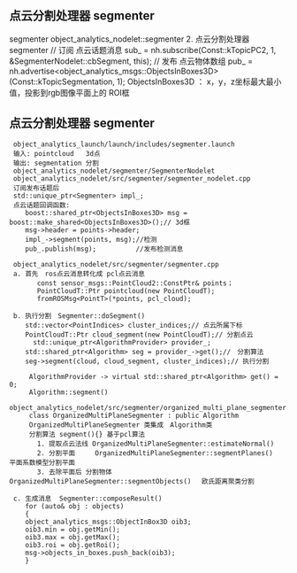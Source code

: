 ##  点云分割处理器 segmenter

   segmenter   object_analytics_nodelet::segmenter
                                    2. 点云分割处理器 segmenter
                                      // 订阅 点云话题消息
                                      sub_ = nh.subscribe(Const::kTopicPC2, 1, &SegmenterNodelet::cbSegment, this);
                                      // 发布 点云物体数组
                                      pub_ = nh.advertise<object_analytics_msgs::ObjectsInBoxes3D>(Const::kTopicSegmentation, 1);
                                      ObjectsInBoxes3D ： x，y，z坐标最大最小值，投影到rgb图像平面上的 ROI框
##   点云分割处理器 segmenter
     object_analytics_launch/launch/includes/segmenter.launch
     输入: pointcloud   3d点
     输出: segmentation 分割
     object_analytics_nodelet/segmenter/SegmenterNodelet 
     object_analytics_nodelet/src/segmenter/segmenter_nodelet.cpp
     订阅发布话题后
     std::unique_ptr<Segmenter> impl_;
     点云话题回调函数:
        boost::shared_ptr<ObjectsInBoxes3D> msg = boost::make_shared<ObjectsInBoxes3D>();// 3d框
        msg->header = points->header;
        impl_->segment(points, msg);//检测
        pub_.publish(msg);          //发布检测消息
        
     object_analytics_nodelet/src/segmenter/segmenter.cpp
     a. 首先　ros点云消息转化成 pcl点云消息
           const sensor_msgs::PointCloud2::ConstPtr& points；
           PointCloudT::Ptr pointcloud(new PointCloudT);
           fromROSMsg<PointT>(*points, pcl_cloud);
           
     b. 执行分割　Segmenter::doSegment()
        std::vector<PointIndices> cluster_indices;// 点云所属下标
        PointCloudT::Ptr cloud_segment(new PointCloudT);// 分割点云
          std::unique_ptr<AlgorithmProvider> provider_;
        std::shared_ptr<Algorithm> seg = provider_->get();//　分割算法
        seg->segment(cloud, cloud_segment, cluster_indices);// 执行分割
        
         AlgorithmProvider -> virtual std::shared_ptr<Algorithm> get() = 0;
         Algorithm::segment()
         object_analytics_nodelet/src/segmenter/organized_multi_plane_segmenter.cpp
         class OrganizedMultiPlaneSegmenter : public Algorithm
         OrganizedMultiPlaneSegmenter 类集成　Algorithm类
         分割算法 segment(){} 基于pcl算法
           1. 提取点云法线 OrganizedMultiPlaneSegmenter::estimateNormal()
           2. 分割平面     OrganizedMultiPlaneSegmenter::segmentPlanes()           平面系数模型分割平面
           3. 去除平面后 分割物体  OrganizedMultiPlaneSegmenter::segmentObjects() 　欧氏距离聚类分割
         
     c. 生成消息  Segmenter::composeResult()
        for (auto& obj : objects)
        {
        object_analytics_msgs::ObjectInBox3D oib3;
        oib3.min = obj.getMin();
        oib3.max = obj.getMax();
        oib3.roi = obj.getRoi();
        msg->objects_in_boxes.push_back(oib3);
        }
        
